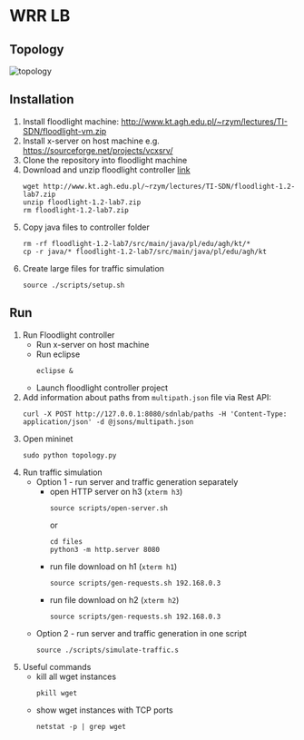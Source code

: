 # WRR LB

## Topology

![topology](https://github.com/user-attachments/assets/36939775-b968-4a80-8be9-e8c7d127c023)

## Installation
1. Install floodlight machine: http://www.kt.agh.edu.pl/~rzym/lectures/TI-SDN/floodlight-vm.zip
1. Install x-server on host machine e.g. https://sourceforge.net/projects/vcxsrv/
1. Clone the repository into floodlight machine
1. Download and unzip floodlight controller [link](http://www.kt.agh.edu.pl/~rzym/lectures/TI-SDN/floodlight-1.2-lab7.zip)
    ```console
    wget http://www.kt.agh.edu.pl/~rzym/lectures/TI-SDN/floodlight-1.2-lab7.zip
    unzip floodlight-1.2-lab7.zip
    rm floodlight-1.2-lab7.zip
    ```
1. Copy java files to controller folder
    ```console
    rm -rf floodlight-1.2-lab7/src/main/java/pl/edu/agh/kt/*
    cp -r java/* floodlight-1.2-lab7/src/main/java/pl/edu/agh/kt
    ```
1. Create large files for traffic simulation
    ```console
    source ./scripts/setup.sh
    ```

## Run 
1. Run Floodlight controller
    - Run x-server on host machine
    - Run eclipse
        ```console
        eclipse &
        ```
    - Launch floodlight controller project
1. Add information about paths from `multipath.json` file via Rest API:
    ```console
   curl -X POST http://127.0.0.1:8080/sdnlab/paths -H 'Content-Type: application/json' -d @jsons/multipath.json
    ```
1. Open mininet
    ```console
    sudo python topology.py
    ```
1. Run traffic simulation
   - Option 1 - run server and traffic generation separately
        - open HTTP server on h3 (`xterm h3`)
            ```console
            source scripts/open-server.sh
            ```
            or
            ```console
            cd files
            python3 -m http.server 8080
            ```
        - run file download on h1 (`xterm h1`)
            ```console
            source scripts/gen-requests.sh 192.168.0.3
            ```
        - run file download on h2 (`xterm h2`)
            ```console
            source scripts/gen-requests.sh 192.168.0.3
            ```
   - Option 2 - run server and traffic generation in one script
        ```console
        source ./scripts/simulate-traffic.s
        ```
1. Useful commands
   - kill all wget instances
        ```console
        pkill wget
        ```
   - show wget instances with TCP ports
        ```console
        netstat -p | grep wget
        ```
